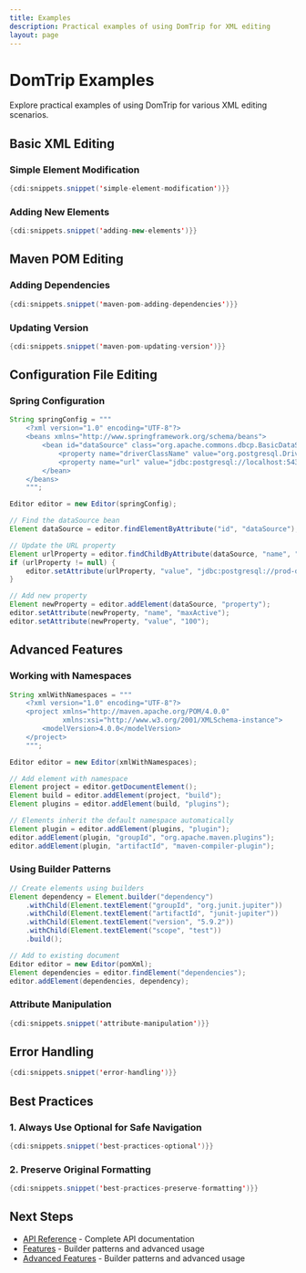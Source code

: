 ```yaml
---
title: Examples
description: Practical examples of using DomTrip for XML editing
layout: page
---
```


# DomTrip Examples

Explore practical examples of using DomTrip for various XML editing scenarios.

## Basic XML Editing

### Simple Element Modification

```java
{cdi:snippets.snippet('simple-element-modification')}}
```

### Adding New Elements

```java
{cdi:snippets.snippet('adding-new-elements')}}
```

## Maven POM Editing

### Adding Dependencies

```java
{cdi:snippets.snippet('maven-pom-adding-dependencies')}}
```

### Updating Version

```java
{cdi:snippets.snippet('maven-pom-updating-version')}}
```

## Configuration File Editing

### Spring Configuration

```java
String springConfig = """
    <?xml version="1.0" encoding="UTF-8"?>
    <beans xmlns="http://www.springframework.org/schema/beans">
        <bean id="dataSource" class="org.apache.commons.dbcp.BasicDataSource">
            <property name="driverClassName" value="org.postgresql.Driver"/>
            <property name="url" value="jdbc:postgresql://localhost:5432/mydb"/>
        </bean>
    </beans>
    """;

Editor editor = new Editor(springConfig);

// Find the dataSource bean
Element dataSource = editor.findElementByAttribute("id", "dataSource");

// Update the URL property
Element urlProperty = editor.findChildByAttribute(dataSource, "name", "url");
if (urlProperty != null) {
    editor.setAttribute(urlProperty, "value", "jdbc:postgresql://prod-db:5432/mydb");
}

// Add new property
Element newProperty = editor.addElement(dataSource, "property");
editor.setAttribute(newProperty, "name", "maxActive");
editor.setAttribute(newProperty, "value", "100");
```

## Advanced Features

### Working with Namespaces

```java
String xmlWithNamespaces = """
    <?xml version="1.0" encoding="UTF-8"?>
    <project xmlns="http://maven.apache.org/POM/4.0.0"
             xmlns:xsi="http://www.w3.org/2001/XMLSchema-instance">
        <modelVersion>4.0.0</modelVersion>
    </project>
    """;

Editor editor = new Editor(xmlWithNamespaces);

// Add element with namespace
Element project = editor.getDocumentElement();
Element build = editor.addElement(project, "build");
Element plugins = editor.addElement(build, "plugins");

// Elements inherit the default namespace automatically
Element plugin = editor.addElement(plugins, "plugin");
editor.addElement(plugin, "groupId", "org.apache.maven.plugins");
editor.addElement(plugin, "artifactId", "maven-compiler-plugin");
```

### Using Builder Patterns

```java
// Create elements using builders
Element dependency = Element.builder("dependency")
    .withChild(Element.textElement("groupId", "org.junit.jupiter"))
    .withChild(Element.textElement("artifactId", "junit-jupiter"))
    .withChild(Element.textElement("version", "5.9.2"))
    .withChild(Element.textElement("scope", "test"))
    .build();

// Add to existing document
Editor editor = new Editor(pomXml);
Element dependencies = editor.findElement("dependencies");
editor.addElement(dependencies, dependency);
```

### Attribute Manipulation

```java
{cdi:snippets.snippet('attribute-manipulation')}}
```

## Error Handling

```java
{cdi:snippets.snippet('error-handling')}}
```

## Best Practices

### 1. Always Use Optional for Safe Navigation

```java
{cdi:snippets.snippet('best-practices-optional')}}
```

### 2. Preserve Original Formatting

```java
{cdi:snippets.snippet('best-practices-preserve-formatting')}}
```

## Next Steps

- [API Reference](../docs/api/) - Complete API documentation
- [Features](../docs/features/) - Builder patterns and advanced usage
- [Advanced Features](../docs/advanced/) - Builder patterns and advanced usage
